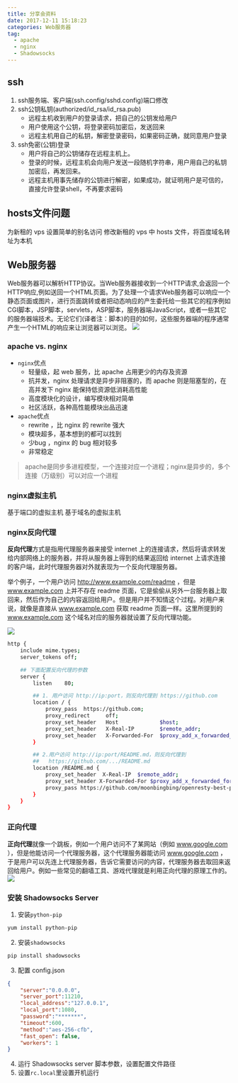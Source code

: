 ```yaml
---
title: 分享会资料
date: 2017-12-11 15:18:23
categories: Web服务器
tag:
  - apache
  - nginx
  - Shadowsocks
---
```

## ssh
1. ssh服务端、客户端(ssh.config/sshd.config)端口修改
2. ssh公钥私钥(authorized/id_rsa/id_rsa.pub)
	- 远程主机收到用户的登录请求，把自己的公钥发给用户
	- 用户使用这个公钥，将登录密码加密后，发送回来
	- 远程主机用自己的私钥，解密登录密码，如果密码正确，就同意用户登录
3. ssh免密(公钥)登录
	- 用户将自己的公钥储存在远程主机上。
	- 登录的时候，远程主机会向用户发送一段随机字符串，用户用自己的私钥加密后，再发回来。
	- 远程主机用事先储存的公钥进行解密，如果成功，就证明用户是可信的，直接允许登录shell，不再要求密码

<!--more-->

## hosts文件问题
为新租的 vps 设置简单的别名访问
修改新租的 vps 中 hosts 文件，将百度域名转址为本机

## Web服务器
Web服务器可以解析HTTP协议。当Web服务器接收到一个HTTP请求,会返回一个HTTP响应,例如送回一个HTML页面。为了处理一个请求Web服务器可以响应一个静态页面或图片，进行页面跳转或者把动态响应的产生委托给一些其它的程序例如CGI脚本，JSP脚本，servlets，ASP脚本，服务器端JavaScript，或者一些其它的服务器端技术。无论它们(译者注：脚本)的目的如何，这些服务器端的程序通常产生一个HTML的响应来让浏览器可以浏览。
![](/images/WebServer.png)
### apache vs. nginx
- `nginx`优点
	- 轻量级，起 web 服务，比 apache 占用更少的内存及资源
	- 抗并发，nginx 处理请求是异步非阻塞的，而 apache 则是阻塞型的，在高并发下 nginx 能保持低资源低消耗高性能
	- 高度模块化的设计，编写模块相对简单
	- 社区活跃，各种高性能模块出品迅速
- `apache`优点
	- rewrite ，比 nginx 的 rewrite 强大
	- 模块超多，基本想到的都可以找到
	- 少bug ，nginx 的 bug 相对较多
	- 非常稳定

> apache是同步多进程模型，一个连接对应一个进程；nginx是异步的，多个连接（万级别）可以对应一个进程

### nginx虚拟主机
基于端口的虚拟主机
基于域名的虚拟主机

### nginx反向代理
**反向代理**方式是指用代理服务器来接受 internet 上的连接请求，然后将请求转发给内部网络上的服务器，并将从服务器上得到的结果返回给 internet 上请求连接的客户端，此时代理服务器对外就表现为一个反向代理服务器。

举个例子，一个用户访问 http://www.example.com/readme ，但是 www.example.com 上并不存在 readme 页面，它是偷偷从另外一台服务器上取回来，然后作为自己的内容返回给用户。但是用户并不知情这个过程。对用户来说，就像是直接从 www.example.com 获取 readme 页面一样。这里所提到的 www.example.com 这个域名对应的服务器就设置了反向代理功能。

![](http://upload-images.jianshu.io/upload_images/3257886-9188ef03eca4816f.png?imageMogr2/auto-orient/strip%7CimageView2/2/w/700)

``` bash
http {
    include mime.types;
    server_tokens off;

	## 下面配置反向代理的参数
    server {
        listen    80;

        ## 1. 用户访问 http://ip:port，则反向代理到 https://github.com
        location / {
            proxy_pass  https://github.com;
            proxy_redirect     off;
            proxy_set_header   Host             $host;
            proxy_set_header   X-Real-IP        $remote_addr;
            proxy_set_header   X-Forwarded-For  $proxy_add_x_forwarded_for;
        }

        ## 2.用户访问 http://ip:port/README.md，则反向代理到
        ##   https://github.com/.../README.md
        location /README.md {
            proxy_set_header  X-Real-IP  $remote_addr;
            proxy_set_header X-Forwarded-For $proxy_add_x_forwarded_for;
            proxy_pass https://github.com/moonbingbing/openresty-best-practices/blob/master/README.md;
        }
    }
}
```

### 正向代理
**正向代理**就像一个跳板，例如一个用户访问不了某网站（例如 www.google.com ），但是他能访问一个代理服务器，这个代理服务器能访问 www.google.com ，于是用户可以先连上代理服务器，告诉它需要访问的内容，代理服务器去取回来返回给用户。例如一些常见的翻墙工具、游戏代理就是利用正向代理的原理工作的。
![](http://upload-images.jianshu.io/upload_images/3257886-b0ae8b42686a1424.png?imageMogr2/auto-orient/strip%7CimageView2/2/w/700)


### 安装 Shadowsocks Server
1. 安装`python-pip`
``` bash
yum install python-pip
```
2. 安装`shadowsocks`
``` bash
pip install shadowsocks
```
3. 配置 config.json
``` json
{
	"server":"0.0.0.0",
	"server_port":11210,
	"local_address":"127.0.0.1",
	"local_port":1080,
	"password":"*******",
	"timeout":600,
	"method":"aes-256-cfb",
	"fast_open": false,
	"workers": 1
}
```
4. 运行 Shadowsocks server 脚本参数，设置配置文件路径
5. 设置`rc.local`里设置开机运行